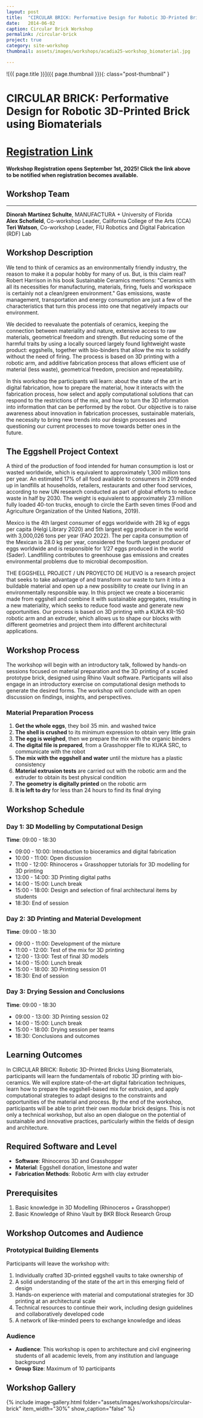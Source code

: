 ```yaml
---
layout: post
title:  "CIRCULAR BRICK: Performative Design for Robotic 3D-Printed Brick using Biomaterials"
date:   2014-06-02
caption: Circular Brick Workshop
permalink: /circular-brick
project: true
category: site-workshop
thumbnail: assets/images/workshops/acadia25-workshop_biomaterial.jpg

---
```


![{{ page.title }}]({{ page.thumbnail }}){: class="post-thumbnail" }

# CIRCULAR BRICK: Performative Design for Robotic 3D-Printed Brick using Biomaterials

# [Registration Link](https://www.eventbrite.com/e/acadia-2025-workshops-tickets-1559581613589?aff=oddtdtcreator)

**Workshop Registration opens September 1st, 2025! Click the link above to be notified when registration becomes available.**

## Workshop Team
---

**Dinorah Martínez Schulte**, MANUFACTURA + University of Florida  
**Alex Schofield**, Co-workshop Leader, California College of the Arts (CCA)  
**Teri Watson**, Co-workshop Leader, FIU Robotics and Digital Fabrication (RDF) Lab

## Workshop Description
We tend to think of ceramics as an environmentally friendly industry, the reason to make it a popular hobby for many of us. But, is this claim real? Robert Harrison in his book Sustainable Ceramics mentions: "Ceramics with all its necessities for manufacturing, materials, firing, fuels and workspace is certainly not a clean/green environment." Gas emissions, waste management, transportation and energy consumption are just a few of the characteristics that turn this process into one that negatively impacts our environment.

We decided to reevaluate the potentials of ceramics, keeping the connection between materiality and nature, extensive access to raw materials, geometrical freedom and strength. But reducing some of the harmful traits by using a locally sourced largely found lightweight waste product: eggshells, together with bio-binders that allow the mix to solidify without the need of firing. The process is based on 3D printing with a robotic arm, and additive fabrication process that allows efficient use of material (less waste), geometrical freedom, precision and repeatability.

In this workshop the participants will learn: about the state of the art in digital fabrication, how to prepare the material, how it interacts with the fabrication process, how select and apply computational solutions that can respond to the restrictions of the mix, and how to turn the 3D information into information that can be performed by the robot. Our objective is to raise awareness about innovation in fabrication processes, sustainable materials, the necessity to bring new trends into our design processes and questioning our current processes to move towards better ones in the future.

## The Eggshell Project Context
A third of the production of food intended for human consumption is lost or wasted worldwide, which is equivalent to approximately 1,300 million tons per year. An estimated 17% of all food available to consumers in 2019 ended up in landfills at households, retailers, restaurants and other food services, according to new UN research conducted as part of global efforts to reduce waste in half by 2030. The weight is equivalent to approximately 23 million fully loaded 40-ton trucks, enough to circle the Earth seven times (Food and Agriculture Organization of the United Nations, 2019).

Mexico is the 4th largest consumer of eggs worldwide with 28 kg of eggs per capita (Helgi Library 2020) and 5th largest egg producer in the world with 3,000,026 tons per year (FAO 2022). The per capita consumption of the Mexican is 28.0 kg per year, considered the fourth largest producer of eggs worldwide and is responsible for 1/27 eggs produced in the world (Sader). Landfilling contributes to greenhouse gas emissions and creates environmental problems due to microbial decomposition.

THE EGGSHELL PROJECT / UN PROYECTO DE HUEVO is a research project that seeks to take advantage of and transform our waste to turn it into a buildable material and open up a new possibility to create our living in an environmentally responsible way. In this project we create a bioceramic made from eggshell and combine it with sustainable aggregates, resulting in a new materiality, which seeks to reduce food waste and generate new opportunities. Our process is based on 3D printing with a KUKA KR-150 robotic arm and an extruder, which allows us to shape our blocks with different geometries and project them into different architectural applications.

## Workshop Process
The workshop will begin with an introductory talk, followed by hands-on sessions focused on material preparation and the 3D printing of a scaled prototype brick, designed using Rhino Vault software. Participants will also engage in an introductory exercise on computational design methods to generate the desired forms. The workshop will conclude with an open discussion on findings, insights, and perspectives.

### Material Preparation Process
1. **Get the whole eggs**, they boil 35 min. and washed twice
2. **The shell is crushed** to its minimum expression to obtain very little grain
3. **The egg is weighed**, then we prepare the mix with the organic binders
4. **The digital file is prepared**, from a Grasshopper file to KUKA SRC, to communicate with the robot
5. **The mix with the eggshell and water** until the mixture has a plastic consistency
6. **Material extrusion tests** are carried out with the robotic arm and the extruder to obtain its best physical condition
7. **The geometry is digitally printed** on the robotic arm
8. **It is left to dry** for less than 24 hours to find its final drying

## Workshop Schedule

### Day 1: 3D Modelling by Computational Design
**Time**: 09:00 - 18:30
- 09:00 - 10:00: Introduction to bioceramics and digital fabrication
- 10:00 - 11:00: Open discussion
- 11:00 - 12:00: Rhinoceros + Grasshopper tutorials for 3D modelling for 3D printing
- 13:00 - 14:00: 3D Printing digital paths
- 14:00 - 15:00: Lunch break
- 15:00 - 18:00: Design and selection of final architectural items by students
- 18:30: End of session

### Day 2: 3D Printing and Material Development
**Time**: 09:00 - 18:30
- 09:00 - 11:00: Development of the mixture
- 11:00 - 12:00: Test of the mix for 3D printing
- 12:00 - 13:00: Test of final 3D models
- 14:00 - 15:00: Lunch break
- 15:00 - 18:00: 3D Printing session 01
- 18:30: End of session

### Day 3: Drying Session and Conclusions
**Time**: 09:00 - 18:30
- 09:00 - 13:00: 3D Printing session 02
- 14:00 - 15:00: Lunch break
- 15:00 - 18:00: Drying session per teams
- 18:30: Conclusions and outcomes

## Learning Outcomes
In CIRCULAR BRICK: Robotic 3D-Printed Bricks Using Biomaterials, participants will learn the fundamentals of robotic 3D printing with bio-ceramics. We will explore state-of-the-art digital fabrication techniques, learn how to prepare the eggshell-based mix for extrusion, and apply computational strategies to adapt designs to the constraints and opportunities of the material and process. By the end of the workshop, participants will be able to print their own modular brick designs. This is not only a technical workshop, but also an open dialogue on the potential of sustainable and innovative practices, particularly within the fields of design and architecture.

## Required Software and Level
- **Software**: Rhinoceros 3D and Grasshopper
- **Material**: Eggshell donation, limestone and water
- **Fabrication Methods**: Robotic Arm with clay extruder

## Prerequisites
1. Basic knowledge in 3D Modelling (Rhinoceros + Grasshopper)
2. Basic Knowledge of Rhino Vault by BKR Block Research Group

## Workshop Outcomes and Audience

### Prototypical Building Elements
Participants will leave the workshop with:
1. Individually crafted 3D-printed eggshell vaults to take ownership of
2. A solid understanding of the state of the art in this emerging field of design
3. Hands-on experience with material and computational strategies for 3D printing at an architectural scale
4. Technical resources to continue their work, including design guidelines and collaboratively developed code
5. A network of like-minded peers to exchange knowledge and ideas

### Audience
- **Audience**: This workshop is open to architecture and civil engineering students of all academic levels, from any institution and language background
- **Group Size**: Maximum of 10 participants

## Workshop Gallery

{% include image-gallery.html folder="assets/images/workshops/circular-brick" item_width="30%" show_caption="false" %}
